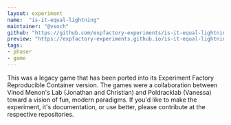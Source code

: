 ```yaml
---
layout: experiment
name:  "is-it-equal-lightning"
maintainer: "@vsoch"
github: "https://github.com/expfactory-experiments/is-it-equal-lightning"
preview: "https://expfactory-experiments.github.io/is-it-equal-lightning"
tags:
- phaser
- game
---
```


This was a legacy game that has been ported into its Experiment Factory Reproducible Container version. The games were a collaboration between Vinod Menon's Lab (Jonathan and Christian) and Poldracklab (Vanessa) toward a vision of fun, modern paradigms. If you'd like to make the experiment, it's documentation, or use better, please contribute at the respective repositories.
